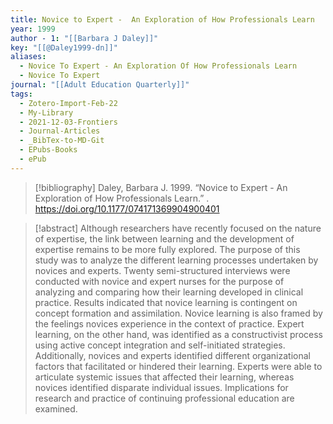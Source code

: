 ```yaml
---
title: Novice to Expert -  An Exploration of How Professionals Learn
year: 1999
author - 1: "[[Barbara J Daley]]"
key: "[[@Daley1999-dn]]"
aliases:
  - Novice To Expert - An Exploration Of How Professionals Learn
  - Novice To Expert
journal: "[[Adult Education Quarterly]]"
tags:
  - Zotero-Import-Feb-22
  - My-Library
  - 2021-12-03-Frontiers
  - Journal-Articles
  - _BibTex-to-MD-Git
  - EPubs-Books
  - ePub
---
```


> [!bibliography]
> Daley, Barbara J. 1999. “Novice to Expert -  An Exploration of How Professionals Learn.” . https://doi.org/10.1177/074171369904900401

> [!abstract]
> Although researchers have recently focused on the nature of expertise, the link between learning and the development of expertise remains to be more fully explored. The purpose of this study was to analyze the different learning processes undertaken by novices and experts. Twenty semi-structured interviews were conducted with novice and expert nurses for the purpose of analyzing and comparing how their learning developed in clinical practice. Results indicated that novice learning is contingent on concept formation and assimilation. Novice learning is also framed by the feelings novices experience in the context of practice. Expert learning, on the other hand, was identified as a constructivist process using active concept integration and self-initiated strategies. Additionally, novices and experts identified different organizational factors that facilitated or hindered their learning. Experts were able to articulate systemic issues that affected their learning, whereas novices identified disparate individual issues. Implications for research and practice of continuing professional education are examined.
